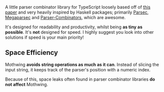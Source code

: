 A little parser combinator library for TypeScript loosely based off of [this paper][1] and very heavily inspired by Haskell packages; primarily [Parsec][2], [Megaparsec][4] and [Parser-Combinators][3], which are awesome.

It's designed for readability and productivity, whilst being **as tiny as possible**. It's **not** designed for speed. I highly suggest you look into other solutions if speed is your main priority!

[1]: https://www.microsoft.com/en-us/research/wp-content/uploads/2016/02/parsec-paper-letter.pdf
[2]: https://hackage.haskell.org/package/parsec
[3]: https://hackage.haskell.org/package/parser-combinators
[4]: https://hackage.haskell.org/package/megaparsec

## Space Efficiency

Mothwing **avoids string operations as much as it can**. Instead of slicing the input string, it keeps track of the parser's position with a numeric index.

Because of this, space leaks often found in parser combinator libraries **do not affect** Mothwing.
